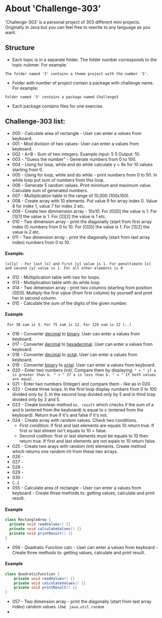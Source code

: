 # About 'Challenge-303'
'Challenge-303' is a personal project of 303 different mini projects. Originally in Java but you can feel free to rewrite to any language as you want.

## Structure
* Each topic is in a separate folder. The folder number corresponds to the topic nubmer. For example: 
```
The folder named '3' contains a theme project with the number '3'.
```
* Folder with number of project contain a package with challenge name. For example:
```
Folder named '3' contains a package named Challenge3
```
* Each package contains files for one exercise. 

## Challenge-303 list:

  - 000 - Calculate area of rectangle - User can enter a values from keyboard.
  - 001 - Mod division of two values- User can enter a values from keyboard.
  - 002 - A+B - Sum of two integers. Example input: 5 5 Output: 10.
  - 003 - "Guess the number" - Generate numbers from 0 to 100.
  - 004 - Using for loop, while and do while calculate y = 9x for 10 values starting from 0.
  - 005 - Using for loop, while and do while - print numbers from 0 to 50. In while loop put sum of numbers from this loop.
  - 006 - Generate 5 random values. Print minimum and maximum value. Calculate sum of generated numbers.
  - 007 - Multiplication table in the range of 10,000 (100x100).
  - 008 - Create array with 10 elements. Put value 9 for array index 0. Value 8 for index 1, value 7 for index 2 etc.
  - 009 - Create two dimmension array - 10x10. For [0][0] the value is 1. For [1][1] the value is 1. For [2][2] the value is 1 etc.
  - 010 - Two dimension array - print the diagonally (start from first array index 0) numbers from 0 to 10. For [0][0] the value is 1. For [1][2] the value is 2 etc.
  - 011 - Two dimension array - print the diagonally (start from last array index) numbers from 0 to 10.
  #### Example:
  ````
  [x][y] - For last [x] and first [y] value is 1. For penultimate [x] and second [y] value is 1. For all other elements is 0
  ````
  - 012 - Multiplication table with two for loops.
  - 013 - Multiplication table with do while loop.
  - 014 - Two dimension array - print two columns (starting from position [0][0]. Multiply the first value (from first column) by yourself and print her in second column.
  - 015 - Calculate the sum of the digits of the given number.
  #### Example
  ```` For 30 sum is 3. For 75 sum is 12. For 129 sum is 12 (..)````
  - 016 - Converter [decimal] to [binary]. User can enter a values from keyboard.
  - 017 - Converter [decimal] to [hexadecimal]. User can enter a values from keyboard.
  - 018 - Converter [decimal] to [octal]. User can enter a values from keyboard.
  - 019 - Converter [binary] to [octal]. User can enter a values from keyboard.
  - 020 - Enter two numbers (int). Compare them by displaying: 
            ````
          " > " if a is greater than b.
          " < " If a is less than b.
          " = " If both values are equal.
          ````
  - 021 - Enter two numbers (Integer) and compare them - like as in 020.
  - 022 - Create three loops. In the first loop display numbers from 0 to 100 divided only by 3. In the second loop divided only by 5 and in third loop divided only by 3 and 5.
  - 023 - Create boolean method ````ex. result```` which checks if the sum of a and b (entered from the keyboard) is equal to c (entered from the keyboard). Return true if it's and false if it's not.
  - 024 - Create array with random values. Check two conditions. 
       - First condition: if first and last elements are equals 10 return true. If first or last elment isn't equals to 10 = false.
       - Second codition: first or last elements must be equals to 10 then return true. If first and last elements are not eqials to 10 return false.
  - 025 - Create two arays with random (int) elements. Create method which returns one random int from these two arrays.
  - 026 - 
  - 027 - 
  - 028 - 
  - 029 - 
  - 030 -  
  - (...)
  - 055 - Calculate area of rectangle - User can enter a values from keyboard - Create three methods to: getting values, calculate and print result.
  #### Example
  ````java
class RectangleArea {
    private void readValues() {}
    private void calculateValues() {}
    private void printResult() {}
}
````
  - 056 - Quadratic Function calc - User can enter a values from keyboard - Create three methods to: getting values, calculate and print result.
  #### Example
  ```` java 
  class QuadraticFunction {
      private void readValues() {}
      private void calculateValues() {}
      private void printResult() {}
  }
  ```` 
  - 057 - Two dimension array - print the diagonally (start from last array index) random values. Use 
  ``` java.util.random```
  -
   
[decimal]: <https://en.wikipedia.org/wiki/Decimal>
[binary]: <https://en.wikipedia.org/wiki/Binary_number>
[octal]: <https://en.wikipedia.org/wiki/Octal> 
[hexadecimal]: <https://en.wikipedia.org/wiki/Hexadecimal>